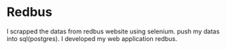 # Redbus
I scrapped the datas from redbus website using selenium.
push my datas into sql(postgres).
I developed my web application redbus.
